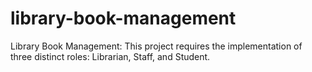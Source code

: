 # library-book-management
Library Book Management: This project requires the implementation of three distinct roles: Librarian, Staff, and Student.
